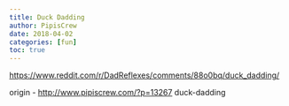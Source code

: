 ```yaml
---
title: Duck Dadding
author: PipisCrew
date: 2018-04-02
categories: [fun]
toc: true
---
```


https://www.reddit.com/r/DadReflexes/comments/88o0bq/duck_dadding/

origin - http://www.pipiscrew.com/?p=13267 duck-dadding
